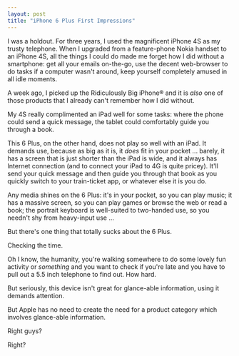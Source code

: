 ```yaml
---
layout: post
title: "iPhone 6 Plus First Impressions"
---
```


I was a holdout. For three years, I used the magnificent iPhone 4S
as my trusty telephone. When I upgraded from a feature-phone Nokia
handset to an iPhone 4S, all the things I could do made me forget
how I did without a smartphone: get all your emails on-the-go, use the decent
web-browser to do tasks if a computer wasn't around, keep yourself
completely amused in all idle moments. 

A week ago, I picked up the Ridiculously Big iPhone® and it is *also* one 
of those products that I already can't remember how I did without.

My 4S really complimented an iPad well for some tasks: where the
phone could send a quick message, the tablet could comfortably
guide you through a book. 

This 6 Plus, on the other hand, does not play so well with an iPad.
It demands use, because as big as it is, it *does* fit in your
pocket ... barely, it has a screen that is just shorter than the iPad is wide, 
and it always has Internet connection (and to connect your iPad to 4G is 
quite pricey). It'll send your quick message and then guide you through
that book as you quickly switch to your train-ticket app, or whatever 
else it is you do.

Any media shines on the 6 Plus: it's in your pocket, so you can play
music; it has a massive screen, so you can play games or browse the web
or read a book; the portrait keyboard is well-suited to two-handed use,
so you needn't shy from heavy-input use ...

But there's one thing that totally sucks about the 6 Plus.

Checking the time.

Oh I know, the humanity, you're walking somewhere to do some 
lovely fun activity or *something* and you want to check if
you're late and you have to pull out a 5.5 inch telephone
to find out. How hard.

But seriously, this device isn't great for glance-able
information, using it demands attention. 

But Apple has no need to create the need for a product category
which involves glance-able information.

Right guys?

Right?